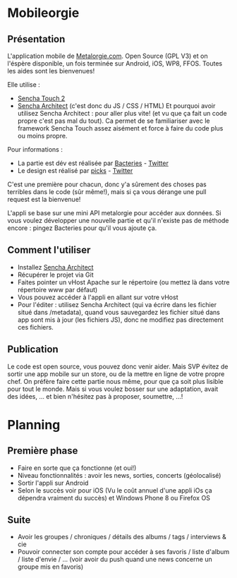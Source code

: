 Mobileorgie
===========

Présentation
-------------------------

L'application mobile de [Metalorgie.com](http://www.metalorgie.com). Open Source (GPL V3) et on l'éspère disponible, un fois  terminée sur Android, iOS, WP8, FFOS.
Toutes les aides sont les bienvenues!

Elle utilise :
- [Sencha Touch 2](http://www.sencha.com/products/touch)
- [Sencha Architect](http://www.sencha.com/products/architect)
(c'est donc du JS / CSS / HTML) Et pourquoi avoir utilisez Sencha Architect : pour aller plus vite! (et vu que ça fait un code propre c'est pas mal du tout). Ca permet de se familiariser avec le framework Sencha Touch assez aisément et force à faire du code plus ou moins propre.

Pour informations :
- La partie est dév est réalisée par [Bacteries](https://github.com/Bacteries) - [Twitter](http://twitter.com/Bacteries)
- Le design est réalisé par [picks](https://github.com/picks44) - [Twitter](https://twitter.com/VinzGhislain)

C'est une première pour chacun, donc y'a sûrement des choses pas terribles dans le code (sûr même!), mais si ça vous dérange une pull request est la bienvenue!

L'appli se base sur une mini API metalorgie pour accéder aux données. Si vous voulez développer une nouvelle partie et qu'il n'existe pas de méthode encore : pingez Bacteries pour qu'il vous ajoute ça.

Comment l'utiliser
-------------------------
- Installez [Sencha Architect](http://www.sencha.com/products/architect)
- Récupérer le projet via Git
- Faites pointer un vHost Apache sur le répertoire (ou mettez là dans votre répertoire www par défaut)
- Vous pouvez accéder à l'appli en allant sur votre vHost
- Pour l'éditer : utilisez Sencha Architect (qui va écrire dans les fichier situé dans /metadata), quand vous sauvegardez les fichier situé dans app sont mis à jour (les fichiers JS), donc ne modifiez pas directement ces fichiers.

Publication
-------------------------
Le code est open source, vous pouvez donc venir aider. Mais SVP évitez de sortir une app mobile sur un store, ou de la mettre en ligne de votre propre chef.
On préfère faire cette partie nous même, pour que ça soit plus lisible pour tout le monde. Mais si vous voulez bosser sur une adaptation, avait des idées, ... et bien n'hésitez pas à proposer, soumettre, ...!


Planning
===========

Première phase
-------------------------

* Faire en sorte que ça fonctionne (et oui!)
* Niveau fonctionnalités : avoir les news, sorties, concerts (géolocalisé)
* Sortir l'appli sur Android
* Selon le succès voir pour iOS (Vu le coût annuel d'une appli iOs ça dépendra vraiment du succès) et Windows Phone 8 ou Firefox OS

Suite
-------------------------

* Avoir les groupes / chroniques / détails des albums / tags / interviews & cie
* Pouvoir connecter son compte pour accéder à ses favoris / liste d'album / liste d'envie / ... (voir avoir du push quand une news concerne un groupe mis en favoris)

